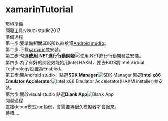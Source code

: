 # xamarinTutorial
環境準備  
  開發工具:visual studio2017  
準備過程  
  第一步:要準備相關SDK所以直接灌[Android studio](https://developer.android.com/studio/index.html)。  
  第二步:下載[xamarin](https://www.xamarin.com/download)並安裝。  
  第三步:勾選**使用.NET進行行動開發**![使用.NET進行行動開發](https://imgur.com/odeDH2x.png)並安裝。  
  第四步:為了有好的開發效能始用Intel HAXM，要去BIOS將Intel Virtual Technology設置為Enabled。  
  第五步:開Android studio，點選**SDK Manager**![SDK Manager](https://imgur.com/8KI8Ep6.png)  點選**Intel x86 Emulator Accelerator**![Intel x86 Emulator Accelerator(HAXM installer)](https://imgur.com/e0jZnrf.png)並安裝。  
  第六步:開啟visual studio 點選**Blank App**![Blank App](https://i.imgur.com/pBXOFAU.jpg)  
開發過程  
  直接debug模式run範例，會需要等很久模擬器才會起來。  
  待續.....  
